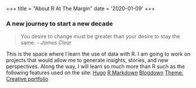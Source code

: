 +++
title = "About R At The Margin"
date = '2020-01-09'
+++

### A new journey to start a new decade
> You desire to change must be greater than your desire to stay the same.
> *- James Clear*

This is the space where I learn the use of data with R. I am going to work on projects that would allow me to generate insights, stories, and new perspectives. Along the way, I will learn so much more than R such as the following features used on the site:
[Hugo](https://gohugo.io/)
[R Markdown](https://bookdown.org/yihui/rmarkdown/)
[Blogdown](https://alison.rbind.io/post/2017-06-12-up-and-running-with-blogdown/)
[Theme: Creative portfolio](https://github.com/kishaningithub")
